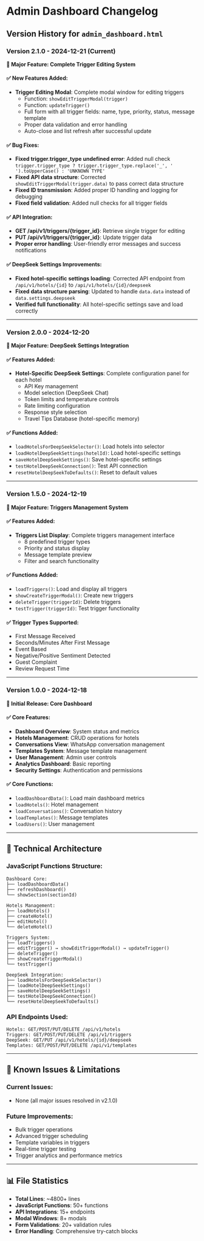 # Admin Dashboard Changelog

## Version History for `admin_dashboard.html`

### Version 2.1.0 - 2024-12-21 (Current)
**🎯 Major Feature: Complete Trigger Editing System**

#### ✅ New Features Added:
- **Trigger Editing Modal**: Complete modal window for editing triggers
  - Function: `showEditTriggerModal(trigger)`
  - Function: `updateTrigger()`
  - Full form with all trigger fields: name, type, priority, status, message template
  - Proper data validation and error handling
  - Auto-close and list refresh after successful update

#### ✅ Bug Fixes:
- **Fixed trigger.trigger_type undefined error**: Added null check `trigger.trigger_type ? trigger.trigger_type.replace('_', ' ').toUpperCase() : 'UNKNOWN TYPE'`
- **Fixed API data structure**: Corrected `showEditTriggerModal(trigger.data)` to pass correct data structure
- **Fixed ID transmission**: Added proper ID handling and logging for debugging
- **Fixed field validation**: Added null checks for all trigger fields

#### ✅ API Integration:
- **GET /api/v1/triggers/{trigger_id}**: Retrieve single trigger for editing
- **PUT /api/v1/triggers/{trigger_id}**: Update trigger data
- **Proper error handling**: User-friendly error messages and success notifications

#### ✅ DeepSeek Settings Improvements:
- **Fixed hotel-specific settings loading**: Corrected API endpoint from `/api/v1/hotels/{id}` to `/api/v1/hotels/{id}/deepseek`
- **Fixed data structure parsing**: Updated to handle `data.data` instead of `data.settings.deepseek`
- **Verified full functionality**: All hotel-specific settings save and load correctly

---

### Version 2.0.0 - 2024-12-20
**🎯 Major Feature: DeepSeek Settings Integration**

#### ✅ Features Added:
- **Hotel-Specific DeepSeek Settings**: Complete configuration panel for each hotel
  - API Key management
  - Model selection (DeepSeek Chat)
  - Token limits and temperature controls
  - Rate limiting configuration
  - Response style selection
  - Travel Tips Database (hotel-specific memory)

#### ✅ Functions Added:
- `loadHotelsForDeepSeekSelector()`: Load hotels into selector
- `loadHotelDeepSeekSettings(hotelId)`: Load hotel-specific settings
- `saveHotelDeepSeekSettings()`: Save hotel-specific settings
- `testHotelDeepSeekConnection()`: Test API connection
- `resetHotelDeepSeekToDefaults()`: Reset to default values

---

### Version 1.5.0 - 2024-12-19
**🎯 Major Feature: Triggers Management System**

#### ✅ Features Added:
- **Triggers List Display**: Complete triggers management interface
  - 8 predefined trigger types
  - Priority and status display
  - Message template preview
  - Filter and search functionality

#### ✅ Functions Added:
- `loadTriggers()`: Load and display all triggers
- `showCreateTriggerModal()`: Create new triggers
- `deleteTrigger(triggerId)`: Delete triggers
- `testTrigger(triggerId)`: Test trigger functionality

#### ✅ Trigger Types Supported:
- First Message Received
- Seconds/Minutes After First Message
- Event Based
- Negative/Positive Sentiment Detected
- Guest Complaint
- Review Request Time

---

### Version 1.0.0 - 2024-12-18
**🎯 Initial Release: Core Dashboard**

#### ✅ Core Features:
- **Dashboard Overview**: System status and metrics
- **Hotels Management**: CRUD operations for hotels
- **Conversations View**: WhatsApp conversation management
- **Templates System**: Message template management
- **User Management**: Admin user controls
- **Analytics Dashboard**: Basic reporting
- **Security Settings**: Authentication and permissions

#### ✅ Core Functions:
- `loadDashboardData()`: Load main dashboard metrics
- `loadHotels()`: Hotel management
- `loadConversations()`: Conversation history
- `loadTemplates()`: Message templates
- `loadUsers()`: User management

---

## 🔧 Technical Architecture

### JavaScript Functions Structure:
```
Dashboard Core:
├── loadDashboardData()
├── refreshDashboard()
└── showSection(sectionId)

Hotels Management:
├── loadHotels()
├── createHotel()
├── editHotel()
└── deleteHotel()

Triggers System:
├── loadTriggers()
├── editTrigger() → showEditTriggerModal() → updateTrigger()
├── deleteTrigger()
├── showCreateTriggerModal()
└── testTrigger()

DeepSeek Integration:
├── loadHotelsForDeepSeekSelector()
├── loadHotelDeepSeekSettings()
├── saveHotelDeepSeekSettings()
├── testHotelDeepSeekConnection()
└── resetHotelDeepSeekToDefaults()
```

### API Endpoints Used:
```
Hotels: GET/POST/PUT/DELETE /api/v1/hotels
Triggers: GET/POST/PUT/DELETE /api/v1/triggers
DeepSeek: GET/PUT /api/v1/hotels/{id}/deepseek
Templates: GET/POST/PUT/DELETE /api/v1/templates
```

---

## 🐛 Known Issues & Limitations

### Current Issues:
- None (all major issues resolved in v2.1.0)

### Future Improvements:
- Bulk trigger operations
- Advanced trigger scheduling
- Template variables in triggers
- Real-time trigger testing
- Trigger analytics and performance metrics

---

## 📊 File Statistics

- **Total Lines**: ~4800+ lines
- **JavaScript Functions**: 50+ functions
- **API Integrations**: 15+ endpoints
- **Modal Windows**: 8+ modals
- **Form Validations**: 20+ validation rules
- **Error Handling**: Comprehensive try-catch blocks
